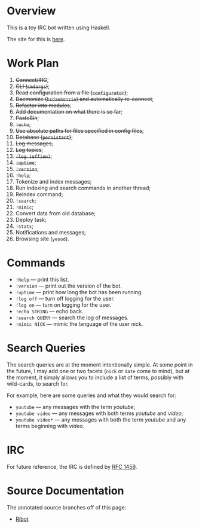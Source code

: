 
# Overview

This is a toy IRC bot written using Haskell.

The site for this is [here](http://www.ericrochester.com/ribot).

# Work Plan

1. <del>Connect/IRC</del>;
1. <del>CLI (`cmdargs`)</del>;
1. <del>Read configuration from a file (`configurator`)</del>;
1. <del>Daemonize (`hsdaemonzie`) and automatically re-connect</del>;
1. <del>Refactor into modules</del>;
1. <del>Add documentation on what there is so far</del>;
1. <del>PasteBin</del>;
1. <del>`!echo`</del>;
1. <del>Use absolute paths for files specified in config files</del>;
1. <del>Database (`persistent`)</del>;
1. <del>Log messages</del>;
1. <del>Log topics</del>;
1. <del>`!log (off|on)`</del>;
1. <del>`!uptime`</del>;
1. <del>`!version`</del>;
1. `!help`;
1. Tokenize and index messages;
1. Run indexing and search commands in another thread;
1. Reindex command;
1. `!search`;
1. `!mimic`;
1. Convert data from old database;
1. Deploy task;
1. `!stats`;
1. Notifications and messages;
1. Browsing site (`yesod`).

# Commands

* `!help` — print this list.
* `!version` — print out the version of the bot.
* `!uptime` — print how long the bot has been running.
* `!log off` — turn off logging for the user.
* `!log on` — turn on logging for the user.
* `!echo STRING` — echo back.
* `!search QUERY` — search the log of messages.
* `!mimic NICK` — mimic the language of the user nick.

# Search Queries

The search queries are at the moment intentionally simple. At some point in the
future, I may add one or two facets (`nick` or `date` come to mind), but at the
moment, it simply allows you to include a list of terms, possibly with
wild-cards, to search for.

For example, here are some queries and what they would search for:

* `youtube` — any messages with the term *youtube*;
* `youtube video` — any messages with both terms *youtube* and *video*;
* `youtube video*` — any messages with both the term *youtube* and any terms
  beginning with *video*.

# IRC

For future reference, the IRC is defined by [RFC 1459][spec].

# Source Documentation

The annotated source branches off of this page:

* [Ribot](http://www.ericrochester.com/ribot/docs/)

[spec]: http://tools.ietf.org/html/rfc1459 "RFC 1459"

